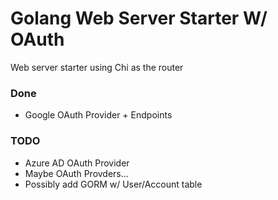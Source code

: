 # Golang Web Server Starter W/ OAuth

Web server starter using Chi as the router

### Done

- Google OAuth Provider + Endpoints

### TODO

- Azure AD OAuth Provider
- Maybe OAuth Provders...
- Possibly add GORM w/ User/Account table
